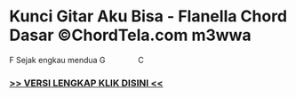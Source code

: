 
 # Kunci Gitar Aku Bisa - Flanella Chord Dasar ©ChordTela.com m3wwa


F Sejak engkau mendua G               C

###  <a href="https://shortlighzx.web.app?sq=Kunci Gitar Aku Bisa - Flanella Chord Dasar ©ChordTela.com"> >> VERSI LENGKAP KLIK DISINI << </a>
